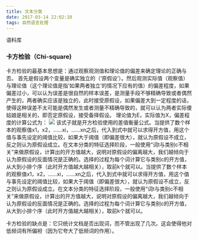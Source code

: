 ```yaml
---
title: 文本分类
date: 2017-03-14 22:02:10
tags: 自然语言处理
---
```


语料库
<!--more-->

### 卡方检验（Chi-square)
卡方检验的最基本思想是：通过观察观测值和理论值的偏差来确定理论的正确与否。
首先是假设两个变量是确实独立的（‘原假设’）。然后观测实际值（观察值）与理论值（这个理论值是指’如果两者独立’的情况下应有的值）的偏差程度，如果偏差过小，可以认为误差是很自然的样本误差，是测量手段不够精确导致或者偶然产生的，两者确实应该是独立的，此时接受原假设，如果偏差大到一定程度的话，使得这种误差不太可能是偶然发生或者测量不精确导致的，就可以认为两者实际傻姑娘是相关的，即否定原假设，接受备择假设。
理论值为E，实际值为X，偏差程度的计算公式为：
![](/img/textclass_1.png)
该式子就是开方检验使用的差值衡量公式。当提供了数个样本的观察值x1，x2，……xi，……xn之后，代入到式中就可以求得开方值，用这个值与事先设定的阈值比较，如果大于阈值（即偏差很大），就认为原假设不成立，反之则认为原假设成立。在文本分类的特征选择阶段，一般使用“词t与类别c不相关”来做原假设，计算出的开方值越大，说明对原假设的偏离越大，我们越倾向于认为原假设的反面情况是正确的。选择的过程为每个词计算它与类别c的开方值，从大到小排个序（此时开方值越大越相关），取前k个就可以。当提供了数个样本的观察值x1，x2，……xi，……xn之后，代入到式中就可以求得开方值，用这个值与事先设定的阈值比较，如果大于阈值（即偏差很大），就认为原假设不成立，反之则认为原假设成立。在文本分类的特征选择阶段，一般使用“词t与类别c不相关”来做原假设，计算出的开方值越大，说明对原假设的偏离越大，我们越倾向于认为原假设的反面情况是正确的。选择的过程为每个词计算它与类别c的开方值，从大到小排个序（此时开方值越大越相关），取前k个就可以。

卡方检验的缺点是：它只统计文档是否出现词，而不管出现了几次。这会使得他对低频词有所偏袒（因为它夸大了低频词的作用）。
